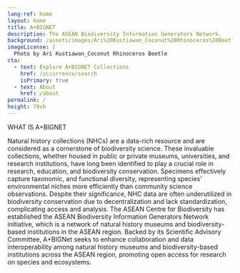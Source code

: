 ```yaml
---
lang-ref: home 
layout: home
title: A+BIGNET
description: The ASEAN Biodiversity Information Generators Network. 
background: /assets/images/Ari%20Kustiawan_Coconut%20Rhinoceros%20Beetle.jpg
imageLicense: |
  Photo by Ari Kustiawan_Coconut Rhinoceros Beetle
cta:
  - text: Explore A+BIGNET Collections
    href: /occurrence/search
    isPrimary: true
  - text: About
    href: /about
permalink: /
height: 70vh
---
```


WHAT IS A+BIGNET

Natural history collections (NHCs) are a data-rich resource and are considered as a cornerstone of biodiversity science. These invaluable collections, whether housed in public or private museums, universities, and research institutions, have long been identified to play a crucial role in research, education, and biodiversity conservation. Specimens effectively capture taxonomic, and functional diversity, representing species' environmental niches more efficiently than community science observations. Despite their significance, NHC data are often underutilized in biodiversity conservation due to decentralization and lack standardization, complicating access and analysis. The ASEAN Centre for Biodiversity has established the ASEAN Biodiversity Information Generators Network initiative, which is a network of natural history museums and biodiversity-based institutions in the ASEAN region.
Backed by its Scientific Advisory Committee, A+BIGNet seeks to enhance collaboration and data interoperability among natural history museums and biodiversity-based institutions across the ASEAN region, promoting open access for research on species and ecosystems.
